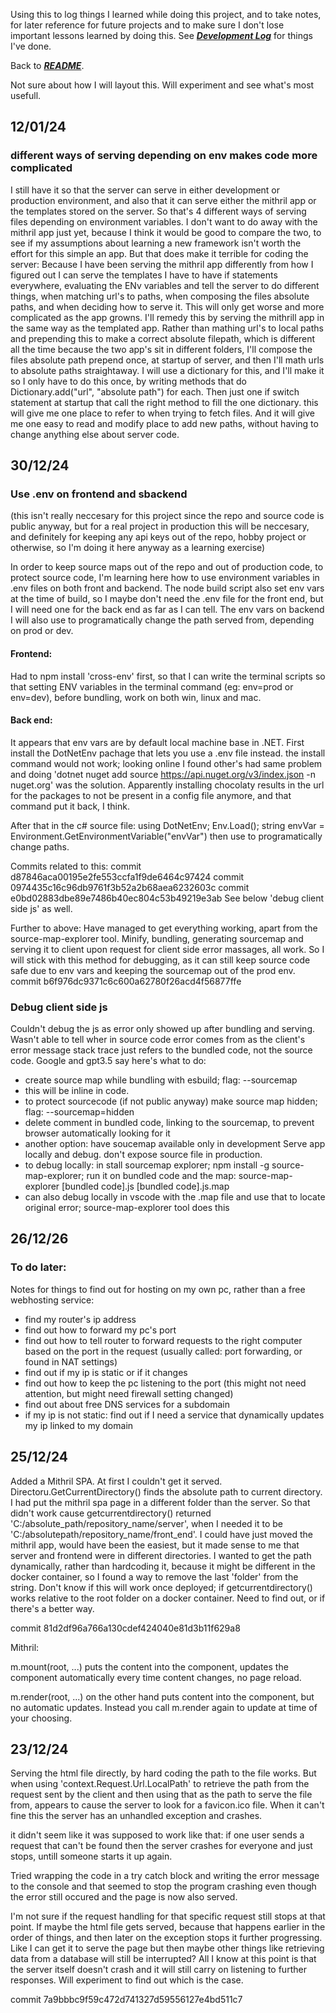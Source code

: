 Using this to log things I learned while doing this project, and to take notes, for later reference for future projects and to make sure I don't lose important lessons learned by doing this.
See [_**Development Log**_](./development-log.md) for things I've done.

Back to [_**README**_](./README.md).

Not sure about how I will layout this. Will experiment and see what's most usefull.

## 12/01/24

### different ways of serving depending on env makes code more complicated

I still have it so that the server can serve in either development or production environment, and also that it can serve either the mithril app or the templates stored on the server. So that's 4 different ways of serving files depending on environment variables. I don't want to do away with the mithril app just yet, because I think it would be good to compare the two, to see if my assumptions about learning a new framework isn't worth the effort for this simple an app. But that does make it terrible for coding the server:
Because I have been serving the mithril app differently from how I figured out I can serve the templates I have to have if statements everywhere, evaluating the ENv variables and tell the server to do different things, when matching url's to paths, when composing the files absolute paths, and when deciding how to serve it.
This will only get worse and more complicated as the app growns.
I'll remedy this by serving the mithrill app in the same way as the templated app. Rather than mathing url's to local paths and prepending this to make a correct absolute filepath, which is different all the time because the two app's sit in different folders, I'll compose the files absolute path prepend once, at startup of server, and then I'll math urls to absolute paths straightaway. I will use a dictionary for this, and I'll make it so I only have to do this once, by writing methods that do Dictionary.add("url", "absolute path") for each. Then just one if switch statement at startup that call the right method to fill the one dictionary.
this will give me one place to refer to when trying to fetch files. And it will give me one easy to read and modify place to add new paths, without having to change anything else about server code.

## 30/12/24

### Use .env on frontend and sbackend

(this isn't really neccesary for this project since the repo and source code is public anyway, but for a real project in production this will be neccesary, and definitely for keeping any api keys out of the repo, hobby project or otherwise, so I'm doing it here anyway as a learning exercise)

In order to keep source maps out of the repo and out of production code, to protect source code, I'm learning here how to use environment variables in .env files on both front and backend. The node build script also set env vars at the time of build, so I maybe don't need the .env file for the front end, but I will need one for the back end as far as I can tell. The env vars on backend I will also use to programatically change the path served from, depending on prod or dev. 

#### Frontend:

Had to npm install 'cross-env' first, so that I can write the terminal scripts so that setting ENV variables in the terminal command (eg: env=prod or env=dev),  before bundling, work on both win, linux and mac.

#### Back end:

It appears that env vars are by default local machine base in .NET. First install the DotNetEnv pachage that lets you use a .env file instead. the install command would not work; looking online I found other's had same problem and doing 'dotnet nuget add source https://api.nuget.org/v3/index.json -n nuget.org' was the solution. Apparently installing chocolaty results in the url for the packages to not be present in a config file anymore, and that command put it back, I think.

After that in the c# source file:
using DotNetEnv;
Env.Load();
string envVar = Environment.GetEnvironmentVariable("envVar")
then use to programatically change paths.

Commits related to this:
commit d87846aca00195e2fe553ccfa1f9de6464c97424
commit 0974435c16c96db9761f3b52a2b68aea6232603c
commit e0bd02883dbe89e7486b40ec804c53b49219e3ab
See below 'debug client side js' as well.

Further to above:
Have managed to get everything working, apart from the source-map-explorer tool. Minify, bundling, generating sourcemap and serving it to client upon request for client side error massages, all work. So I will stick with this method for debugging, as it can still keep source code safe due to env vars and keeping the sourcemap out of the prod env.
commit b6f976dc9371c6c600a62780f26acd4f56877ffe

### Debug client side js

Couldn't debug the js as error only showed up after bundling and serving. Wasn't able to tell wher in source code error comes from as the client's error message stack trace just refers to the bundled code, not the source code. Google and gpt3.5 say here's what to do:

- create source map while bundling with esbuild; flag: --sourcemap
- this will be inline in code.
- to protect sourcecode (if not public anyway) make source map hidden; flag: --sourcemap=hidden
- delete comment in bundled code, linking to the sourcemap, to prevent browser automatically looking for it
- another option: have soucemap available only in development Serve app locally and debug. don't expose source file in production.
- to debug locally: in stall sourcemap explorer; npm install -g source-map-explorer; run it on bundled code and the map: source-map-explorer [bundled code].js [bundled code].js.map
- can also debug locally in vscode with the .map file and use that to locate original error; source-map-explorer tool does this

## 26/12/26

### To do later:

Notes for things to find out for hosting on my own pc, rather than a free webhosting service:
- find my router's ip address
- find out how to forward my pc's port
- find out how to tell router to forward requests to the right computer based on the port in the request (usually called: port forwarding, or found in NAT settings)
- find out if my ip is static or if it changes
- find out how to keep the pc listening to the port (this might not need attention, but might need firewall setting changed)
- find out about free DNS services for a subdomain
- if my ip is not static: find out if I need a service that dynamically updates my ip linked to my domain

## 25/12/24

Added a Mithril SPA. At first I couldn't get it served. 
Directoru.GetCurrentDirectory() finds the absolute path to current directory. I had put the mithril spa page in a different folder than the server. So that didn't work cause getcurrentdirectory() returned 'C:/absolute_path/repository_name/server', when I needed it to be 'C:/absolutepath/repository_name/front_end'. I could have just moved the mithril app, would have been the easiest, but it made sense to me that server and frontend were in different directories. I wanted to get the path dynamically, rather than hardcoding it, because it might be different in the docker container, so I found a way to remove the last 'folder' from the string. Don't know if this will work once deployed; if getcurrentdirectory() works relative to the root folder on a docker container. Need to find out, or if there's a better way.

commit 81d2df96a766a130cdef424040e81d3b11f629a8

Mithril:

m.mount(root, ...) puts the content into the component, updates the component automatically every time content changes, no page reload.

m.render(root, ...) on the other hand puts content into the component, but no automatic updates. Instead you call m.render again to update at time of your choosing.


## 23/12/24

Serving the html file directly, by hard coding the path to the file works. But when using 'context.Request.Url.LocalPath' to retrieve the path from the request sent by the client and then using that as the path to serve the file from, appears to cause the server to look for a favicon.ico file. When it can't fine this the server has an unhandled exception and crashes.

it didn't seem like it was supposed to work like that: if one user sends a request that can't be found then the server crashes for everyone and just stops, untill someone starts it up again.

Tried wrapping the code in a try catch block and writing the error message to the console and that seemed to stop the program crashing even though the error still occured and the page is now also served.

I'm not sure if the request handling for that specific request still stops at that point. If maybe the html file gets served, because that happens earlier in the order of things, and then later on the exception stops it further progressing. Like I can get it to serve the page but then maybe other things like retrieving data from a database will still be interrupted? All I know at this point is that the server itself doesn't crash and it will still carry on listening to further responses. Will experiment to find out which is the case. 

commit 7a9bbbc9f59c472d741327d59556127e4bd511c7